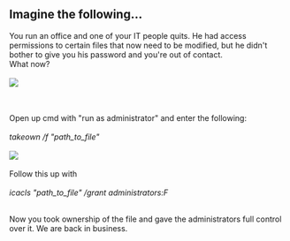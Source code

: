 <h2>Imagine the following...</h2>
You run an office and one of your IT people quits. He had access permissions to certain files that now need to be modified, but he didn't bother 
to give you his password and you're out of contact.
<br> 
What now?
<br><br>
<img src="https://i.imgur.com/x1TjVx7.png">

<br><br>
Open up cmd with "run as administrator" and enter the following:
<br><br>
<i>takeown /f "path_to_file"</i>
<br><br>
<img src="https://i.imgur.com/byrSnpY.png">
<br><br>
Follow this up with
<br><br>
<i>icacls "path_to_file" /grant administrators:F</i>
<br><br>

Now you took ownership of the file and gave the administrators full control over it. We are back in business.
